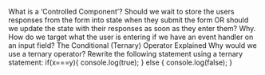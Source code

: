 What is a ‘Controlled Component’?
Should we wait to store the users responses from the form into state when they submit the form OR should we update the state with their responses as soon as they enter them? Why.
How do we target what the user is entering if we have an event handler on an input field?
The Conditional (Ternary) Operator Explained
Why would we use a ternary operator?
Rewrite the following statement using a ternary statement:
  if(x===y){
 console.log(true);
  } else {
 console.log(false);
  }
